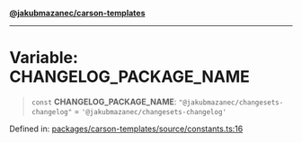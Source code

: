 [**@jakubmazanec/carson-templates**](../README.md)

---

# Variable: CHANGELOG_PACKAGE_NAME

> `const` **CHANGELOG_PACKAGE_NAME**: `"@jakubmazanec/changesets-changelog"` =
> `'@jakubmazanec/changesets-changelog'`

Defined in:
[packages/carson-templates/source/constants.ts:16](https://github.com/jakubmazanec/tools/blob/5907d31a071e860d7db8b8a00f698d18fe23e18a/packages/carson-templates/source/constants.ts#L16)
